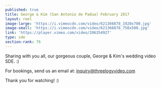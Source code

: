 ```yaml
---
published: true
title: George & Kim (San Antonio de Padua) February 2017
layout: reel
image-large: 'https://i.vimeocdn.com/video/621366878_1920x700.jpg'
image-small: 'https://i.vimeocdn.com/video/621366878_750x500.jpg'
link: 'https://player.vimeo.com/video/206354927'
type: sde
section-rank: 76
---
```

Sharing with you all, our gorgeous couple, George & Kim's wedding video SDE. :)

For bookings, send us an email at: inquiry@threelogyvideo.com

Thank you for watching! :)
